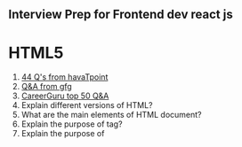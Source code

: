 ## Interview Prep for Frontend dev react js 
# HTML5
1. [44 Q's from havaTpoint](https://www.javatpoint.com/html-interview-questions)
2. [Q&A from gfg](https://www.geeksforgeeks.org/html-interview-questions-answers-set-1/)
3. [CareerGuru top 50 Q&A](https://career.guru99.com/top-50-html-interview-questions/)
4. Explain different versions of HTML?
5. What are the main elements of HTML document?
6. Explain the purpose of <head> tag?
7. Explain the purpose of <title> tag?
8. What is the purpose of the <body> tag?
9. What is tag in HTML?
10. What is an attribute in an HTML document?
11. Does all HTML tags have an end tag?
12. Explain the difference between div and span tags.
13. What is a hyperlink in HTML?

# CSS
1. [35 q&A from javatpoint](https://www.javatpoint.com/css-interview-questions)


# JavaScript
1. [JS Tutorial](https://www.w3schools.com/js/)
2. [Interview q&a](https://github.com/sudheerj/javascript-interview-questions)

# OOP's
# IMP Questions
# DSA
